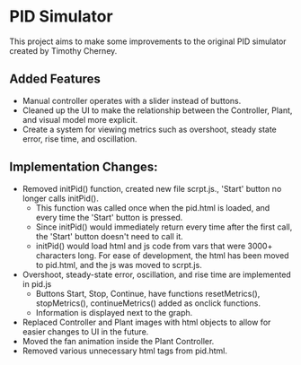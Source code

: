 # PID Simulator

This project aims to make some improvements to the original PID simulator created by Timothy Cherney.

## Added Features
* Manual controller operates with a slider instead of buttons.
* Cleaned up the UI to make the relationship between the Controller, Plant, and visual model more explicit.
* Create a system for viewing metrics such as overshoot, steady state error, rise time, and oscillation.

## Implementation Changes:
* Removed initPid() function, created new file scrpt.js., 'Start' button no longer calls initPid().
  * This function was called once when the pid.html is loaded, and every time the 'Start' button is pressed.
  * Since initPid() would immediately return every time after the first call, the 'Start' button doesn't need to call it.
  * initPid() would load html and js code from vars that were 3000+ characters long. For ease of development, the html has been moved to pid.html, and the js was moved to scrpt.js.
* Overshoot, steady-state error, oscillation, and rise time are implemented in pid.js
  * Buttons Start, Stop, Continue, have functions resetMetrics(), stopMetrics(), continueMetrics() added as onclick functions.
  * Information is displayed next to the graph.
* Replaced Controller and Plant images with html objects to allow for easier changes to UI in the future.
* Moved the fan animation inside the Plant Controller.
* Removed various unnecessary html tags from pid.html.
